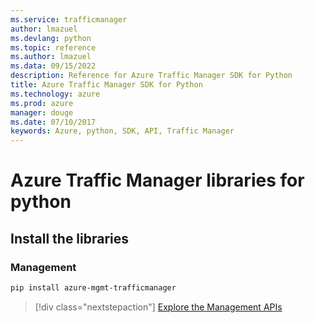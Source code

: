 ```yaml
---
ms.service: trafficmanager
author: lmazuel
ms.devlang: python
ms.topic: reference
ms.author: lmazuel
ms.data: 09/15/2022
description: Reference for Azure Traffic Manager SDK for Python
title: Azure Traffic Manager SDK for Python
ms.technology: azure
ms.prod: azure
manager: douge
ms.date: 07/10/2017
keywords: Azure, python, SDK, API, Traffic Manager
---
```

# Azure Traffic Manager libraries for python

## Install the libraries

### Management

```bash
pip install azure-mgmt-trafficmanager
```

> [!div class="nextstepaction"]
> [Explore the Management APIs](/python/api/overview/azure/trafficmanager/management)